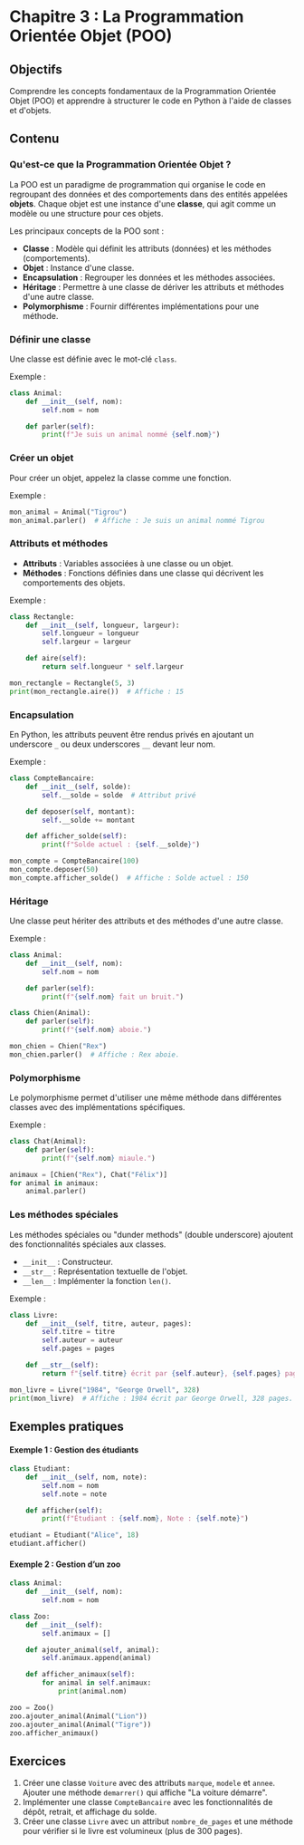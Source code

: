 # Chapitre 3 : La Programmation Orientée Objet (POO)

## Objectifs
Comprendre les concepts fondamentaux de la Programmation Orientée Objet (POO) et apprendre à structurer le code en Python à l'aide de classes et d'objets.

## Contenu

### Qu'est-ce que la Programmation Orientée Objet ?
La POO est un paradigme de programmation qui organise le code en regroupant des données et des comportements dans des entités appelées **objets**. Chaque objet est une instance d'une **classe**, qui agit comme un modèle ou une structure pour ces objets.

Les principaux concepts de la POO sont :
- **Classe** : Modèle qui définit les attributs (données) et les méthodes (comportements).
- **Objet** : Instance d'une classe.
- **Encapsulation** : Regrouper les données et les méthodes associées.
- **Héritage** : Permettre à une classe de dériver les attributs et méthodes d'une autre classe.
- **Polymorphisme** : Fournir différentes implémentations pour une méthode.

### Définir une classe
Une classe est définie avec le mot-clé `class`.

Exemple :
```python
class Animal:
    def __init__(self, nom):
        self.nom = nom

    def parler(self):
        print(f"Je suis un animal nommé {self.nom}")
```

### Créer un objet
Pour créer un objet, appelez la classe comme une fonction.

Exemple :
```python
mon_animal = Animal("Tigrou")
mon_animal.parler()  # Affiche : Je suis un animal nommé Tigrou
```

### Attributs et méthodes
- **Attributs** : Variables associées à une classe ou un objet.
- **Méthodes** : Fonctions définies dans une classe qui décrivent les comportements des objets.

Exemple :
```python
class Rectangle:
    def __init__(self, longueur, largeur):
        self.longueur = longueur
        self.largeur = largeur

    def aire(self):
        return self.longueur * self.largeur

mon_rectangle = Rectangle(5, 3)
print(mon_rectangle.aire())  # Affiche : 15
```

### Encapsulation
En Python, les attributs peuvent être rendus privés en ajoutant un underscore `_` ou deux underscores `__` devant leur nom.

Exemple :
```python
class CompteBancaire:
    def __init__(self, solde):
        self.__solde = solde  # Attribut privé

    def deposer(self, montant):
        self.__solde += montant

    def afficher_solde(self):
        print(f"Solde actuel : {self.__solde}")

mon_compte = CompteBancaire(100)
mon_compte.deposer(50)
mon_compte.afficher_solde()  # Affiche : Solde actuel : 150
```

### Héritage
Une classe peut hériter des attributs et des méthodes d'une autre classe.

Exemple :
```python
class Animal:
    def __init__(self, nom):
        self.nom = nom

    def parler(self):
        print(f"{self.nom} fait un bruit.")

class Chien(Animal):
    def parler(self):
        print(f"{self.nom} aboie.")

mon_chien = Chien("Rex")
mon_chien.parler()  # Affiche : Rex aboie.
```

### Polymorphisme
Le polymorphisme permet d'utiliser une même méthode dans différentes classes avec des implémentations spécifiques.

Exemple :
```python
class Chat(Animal):
    def parler(self):
        print(f"{self.nom} miaule.")

animaux = [Chien("Rex"), Chat("Félix")]
for animal in animaux:
    animal.parler()
```

### Les méthodes spéciales
Les méthodes spéciales ou "dunder methods" (double underscore) ajoutent des fonctionnalités spéciales aux classes.
- `__init__` : Constructeur.
- `__str__` : Représentation textuelle de l'objet.
- `__len__` : Implémenter la fonction `len()`.

Exemple :
```python
class Livre:
    def __init__(self, titre, auteur, pages):
        self.titre = titre
        self.auteur = auteur
        self.pages = pages

    def __str__(self):
        return f"{self.titre} écrit par {self.auteur}, {self.pages} pages."

mon_livre = Livre("1984", "George Orwell", 328)
print(mon_livre)  # Affiche : 1984 écrit par George Orwell, 328 pages.
```

## Exemples pratiques

#### Exemple 1 : Gestion des étudiants
```python
class Etudiant:
    def __init__(self, nom, note):
        self.nom = nom
        self.note = note

    def afficher(self):
        print(f"Étudiant : {self.nom}, Note : {self.note}")

etudiant = Etudiant("Alice", 18)
etudiant.afficher()
```

#### Exemple 2 : Gestion d’un zoo
```python
class Animal:
    def __init__(self, nom):
        self.nom = nom

class Zoo:
    def __init__(self):
        self.animaux = []

    def ajouter_animal(self, animal):
        self.animaux.append(animal)

    def afficher_animaux(self):
        for animal in self.animaux:
            print(animal.nom)

zoo = Zoo()
zoo.ajouter_animal(Animal("Lion"))
zoo.ajouter_animal(Animal("Tigre"))
zoo.afficher_animaux()
```

## Exercices
1. Créer une classe `Voiture` avec des attributs `marque`, `modele` et `annee`. Ajouter une méthode `demarrer()` qui affiche "La voiture démarre".
2. Implémenter une classe `CompteBancaire` avec les fonctionnalités de dépôt, retrait, et affichage du solde.
3. Créer une classe `Livre` avec un attribut `nombre_de_pages` et une méthode pour vérifier si le livre est volumineux (plus de 300 pages).

